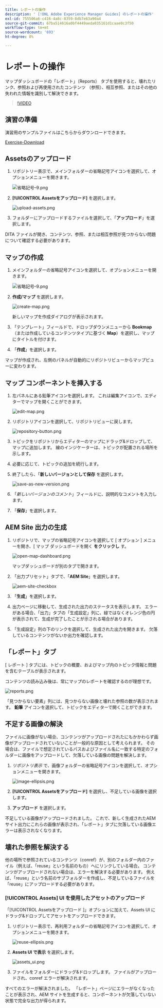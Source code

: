```yaml
---
title: レポートの操作
description: ' [!DNL Adobe Experience Manager Guides] のレポートの操作'
exl-id: 755506a6-c416-4a8c-8359-8db7e63a90a4
source-git-commit: 67ba514616a0bf4449aeda035161d1caae0c3f50
workflow-type: tm+mt
source-wordcount: '693'
ht-degree: 0%

---
```


# レポートの操作

マップダッシュボードの「レポート」（Reports） タブを使用すると、壊れたリンク、参照および再使用されたコンテンツ （参照）、相互参照、またはその他の失われた情報を識別して解決できます。

>[!VIDEO](https://video.tv.adobe.com/v/339039?quality=12&learn=on)

## 演習の準備

演習用のサンプルファイルはこちらからダウンロードできます。

[Exercise-Download](assets/exercises/working-with-reports.zip)

## Assetsのアップロード

1. リポジトリー表示で、メインフォルダーの省略記号アイコンを選択して、オプションメニューを開きます。

   ![ 省略記号–9.png](images/ellipses-9.png)

1. **[!UICONTROL Assetsをアップロード]** を選択します。

   ![upload-assets.png](images/upload-assets.png)

1. フォルダーにアップロードするファイルを選択して、「**アップロード**」を選択します。

DITA ファイルが開き、コンテンツ、参照、または相互参照が見つからない問題について確認する必要があります。

## マップの作成

1. メインフォルダーの省略記号アイコンを選択して、オプションメニューを開きます。

   ![ 省略記号–9.png](images/ellipses-9.png)

1. **作成/マップ** を選択します。

   ![create-map.png](images/create-map.png)

   新しいマップを作成ダイアログが表示されます。

1. 「テンプレート」フィールドで、ドロップダウンメニューから **Bookmap** （または作成しているコンテンツタイプに基づく **Map**）を選択し、マップにタイトルを付けます。

1. 「**作成**」を選択します。

マップが作成され、左側のパネルが自動的にリポジトリビューからマップビューに変わります。

## マップ コンポーネントを挿入する

1. 左パネルにある鉛筆アイコンを選択します。
これは編集アイコンで、エディターでマップを開くことができます。

   ![edit-map.png](images/edit-map.png)

1. リポジトリアイコンを選択して、リポジトリビューに戻します。

   ![repository-button.png](images/repository-button.png)

1. トピックをリポジトリからエディターのマップにドラッグ&amp;ドロップして、マップに追加します。
線のインジケーターは、トピックが配置される場所を示します。

1. 必要に応じて、トピックの追加を続行します。

1. 終了したら、「**新しいバージョンとして保存** を選択します。

   ![save-as-new-version.png](images/save-as-new-version.png)

1. 「*新しいバージョンのコメント*」フィールドに、説明的なコメントを入力します。

1. 「**保存**」を選択します。

## AEM Site 出力の生成

1. リポジトリで、マップの省略記号アイコンを選択して [ オプション ] メニューを開き、&lbrack; マップ ダッシュボードを開く **をクリックし** す。

   ![open-map-dashboard.png](images/open-map-dashboard.png)

   マップダッシュボードが別のタブで開きます。
1. 「出力プリセット」タブで、「**AEM Site**」を選択します。

   ![aem-site-checkbox](images/aem-site-checkbox.png)

1. 「**生成**」を選択します。

1. 出力ページに移動して、生成された出力のステータスを表示します。
エラーがある場合、「出力」タブの「生成設定」列に、緑ではなくオレンジ色の円が表示されて、生成が完了したことが示される場合があります。

1. 「生成設定」列の下のリンクを選択して、生成された出力を開きます。
欠落しているコンテンツがないか出力を確認します。

## 「レポート」タブ

[ レポート ] タブには、トピックの概要、およびマップ内のトピック情報と問題を含むテーブルが表示されます。

コンテンツの読み込み後は、常にマップのレポートを確認するのが理想です。

![reports.png](images/reports.png)

「見つからない要素」列には、見つからない画像と壊れた参照の数が表示されます。 **鉛筆** アイコンを選択して、トピックをエディターで開くことができます。

## 不足する画像の解決

ファイルに画像がない場合、コンテンツがアップロードされたにもかかわらず画像がアップロードされていないことが一般的な原因として考えられます。 その場合は、ファイルで想定されているパスおよびファイル名に一致する特定のフォルダーに画像をアップロードして、欠落している画像の問題を解決します。

1. *リポジトリ表示* で、画像フォルダーの省略記号アイコンを選択して、オプションメニューを開きます。

   ![image-ellipsis.png](images/image-ellipsis.png)

1. **[!UICONTROL Assetsをアップロード]** を選択し、不足している画像を選択します。

1. **アップロード** を選択します。

不足している画像がアップロードされました。 これで、新しく生成されたAEM サイト出力にこれらの画像が表示され、「レポート」タブに欠落している画像エラーは表示されなくなります。

## 壊れた参照を解決する

他の場所で参照されているコンテンツ（conref）が、別のフォルダー内のファイル（例えば、「reuse」という名前のもの）へにリンクしている場合。 コンテンツがアップロードされない場合は、エラーを解決する必要があります。 例えば、「reuse」という名前のサブフォルダーを作成し、不足しているファイルを「reuse」にアップロードする必要があります。

### [!UICONTROL Assets] UI を使用したアセットのアップロード

「[!UICONTROL Assetsをアップロード &#x200B;]」オプションに加えて、Assets UI にドラッグ&amp;ドロップしてアセットをアップロードできます。

1. リポジトリー表示で、再利用フォルダーの省略記号アイコンを選択して、オプションメニューを開きます。

   ![reuse-ellipsis.png](images/reuse-ellipsis.png)

1. **Assets UI で表示** を選択します。

   ![assets_ui.png](images/assets_ui.png)

1. ファイルをフォルダーにドラッグ&amp;ドロップします。
ファイルがアップロードされ、conref エラーが解決されます。

すべてのエラーが解決されました。 「レポート」ページにエラーがなくなったことが表示され、AEM サイトを生成すると、コンポーネントが欠落していない状態で完全な出力が得られます。
